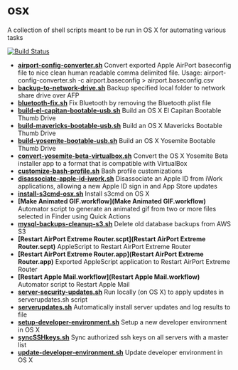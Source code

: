osx
=======

A collection of shell scripts meant to be run in OS X for automating various tasks

[![Build Status](https://travis-ci.org/swoodford/osx.svg?branch=master)](https://travis-ci.org/swoodford/osx)

- **[airport-config-converter.sh](airport-config-converter.sh)** Convert exported Apple AirPort baseconfig file to nice clean human readable comma delimited file. Usage: airport-config-converter.sh -c airport.baseconfig > airport.baseconfig.csv
- **[backup-to-network-drive.sh](backup-to-network-drive.sh)** Backup specified local folder to network share drive over AFP
- **[bluetooth-fix.sh](bluetooth-fix.sh)** Fix Bluetooth by removing the Bluetooth.plist file
- **[build-el-capitan-bootable-usb.sh](build-el-capitan-bootable-usb.sh)** Build an OS X El Capitan Bootable Thumb Drive
- **[build-mavericks-bootable-usb.sh](build-mavericks-bootable-usb.sh)** Build an OS X Mavericks Bootable Thumb Drive
- **[build-yosemite-bootable-usb.sh](build-yosemite-bootable-usb.sh)** Build an OS X Yosemite Bootable Thumb Drive
- **[convert-yosemite-beta-virtualbox.sh](convert-yosemite-beta-virtualbox.sh)** Convert the OS X Yosemite Beta installer app to a format that is compatible with VirtualBox
- **[customize-bash-profile.sh](customize-bash-profile.sh)** Bash profile customizations
- **[disassociate-apple-id-iwork.sh](disassociate-apple-id-iwork.sh)** Disassociate an Apple ID from iWork applications, allowing a new Apple ID sign in and App Store updates
- **[install-s3cmd-osx.sh](install-s3cmd-osx.sh)** Install s3cmd on OS X
- **[Make Animated GIF.workflow](Make Animated GIF.workflow)** Automator script to generate an animated gif from two or more files selected in Finder using Quick Actions
- **[mysql-backups-cleanup-s3.sh](mysql-backups-cleanup-s3.sh)** Delete old database backups from AWS S3
- **[Restart AirPort Extreme Router.scpt](Restart AirPort Extreme Router.scpt)** AppleScript to Restart AirPort Extreme Router
- **[Restart AirPort Extreme Router.app](Restart AirPort Extreme Router.app)** Exported AppleScript application to Restart AirPort Extreme Router
- **[Restart Apple Mail.workflow](Restart Apple Mail.workflow)** Automator script to Restart Apple Mail
- **[server-security-updates.sh](server-security-updates.sh)** Run locally (on OS X) to apply updates in serverupdates.sh script
- **[serverupdates.sh](serverupdates.sh)** Automatically install server updates and log results to file
- **[setup-developer-environment.sh](setup-developer-environment.sh)** Setup a new developer environment in OS X
- **[syncSSHkeys.sh](syncSSHkeys.sh)** Sync authorized ssh keys on all servers with a master list
- **[update-developer-environment.sh](update-developer-environment.sh)** Update developer environment in OS X
